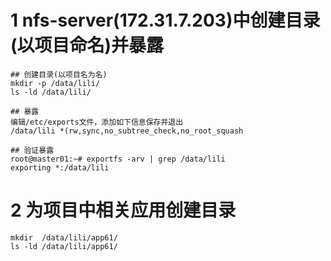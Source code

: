 # 1 nfs-server(172.31.7.203)中创建目录(以项目命名)并暴露
```
## 创建目录(以项目名为名)
mkdir -p /data/lili/
ls -ld /data/lili/

## 暴露
编辑/etc/exports文件，添加如下信息保存并退出
/data/lili *(rw,sync,no_subtree_check,no_root_squash

## 验证暴露
root@master01:~# exportfs -arv | grep /data/lili
exporting *:/data/lili
```

# 2 为项目中相关应用创建目录
```
mkdir  /data/lili/app61/
ls -ld /data/lili/app61/
```

